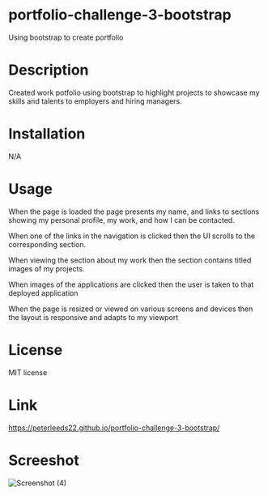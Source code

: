 # portfolio-challenge-3-bootstrap
Using bootstrap to create portfolio

# Description 
Created work potfolio using bootstrap to highlight projects to showcase my skills and talents to employers and hiring managers.

# Installation
N/A

# Usage
When the page is loaded the page presents my name, and links to sections showing my personal profile, my work, and how I can be contacted.

When one of the links in the navigation is clicked then the UI scrolls to the corresponding section.

When viewing the section about my work then the section contains titled images of my projects.

When images of the applications are clicked then the user is taken to that deployed application

When the page is resized or viewed on various screens and devices then the layout is responsive and adapts to my viewport

# License
MIT license

# Link
https://peterleeds22.github.io/portfolio-challenge-3-bootstrap/

# Screeshot 
![Screenshot (4)](https://user-images.githubusercontent.com/119545652/210238063-1ed3d8bd-846e-44da-8a5f-a9f68c8a07db.png)
